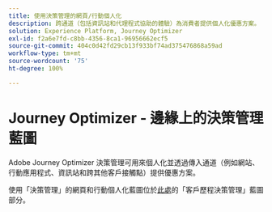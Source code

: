 ```yaml
---
title: 使用決策管理的網頁/行動個人化
description: 跨通道（包括資訊站和代理程式協助的體驗）為消費者提供個人化優惠方案。
solution: Experience Platform, Journey Optimizer
exl-id: f2a6e7fd-c8bb-4356-8ca1-96956662ecf5
source-git-commit: 404c0d42fd29cb13f933bf74ad375476868a59ad
workflow-type: tm+mt
source-wordcount: '75'
ht-degree: 100%

---
```


# Journey Optimizer - 邊緣上的決策管理藍圖

Adobe Journey Optimizer 決策管理可用來個人化並透過傳入通道（例如網站、行動應用程式、資訊站和跨其他客戶接觸點）提供優惠方案。

使用「決策管理」的網頁和行動個人化藍圖位於[此處](../customer-journeys/decision_management/decision-management-edge.md)的「客戶歷程決策管理」藍圖部分。
